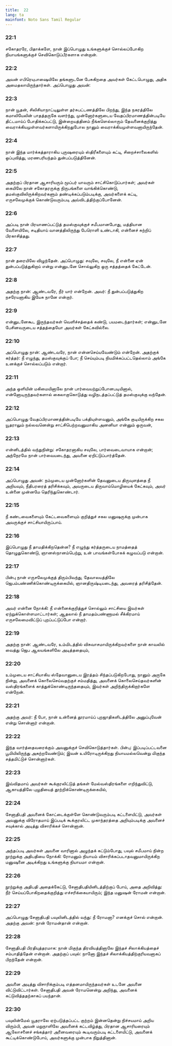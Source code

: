 ```yaml
---
title:  22
lang: ta
mainfont: Noto Sans Tamil Regular
---
```


###  22:1

சகோதரரே, பிதாக்களே, நான் இப்பொழுது உங்களுக்குச் சொல்லப்போகிற நியாயங்களுக்குச் செவிகொடுப்பீர்களாக என்றான்.

###  22:2

அவன் எபிரெயுபாஷையிலே தங்களுடனே பேசுகிறதை அவர்கள் கேட்டபொழுது, அதிக அமைதலாயிருந்தார்கள். அப்பொழுது அவன்:

###  22:3

நான் யூதன், சிலிசியாநாட்டிலுள்ள தர்சுபட்டணத்திலே பிறந்து, இந்த நகரத்திலே கமாலியேலின் பாதத்தருகே வளர்ந்து, முன்னோர்களுடைய வேதப்பிரமாணத்தின்படியே திட்டமாய்ப் போதிக்கப்பட்டு, இன்றையத்தினம் நீங்களெல்லாரும் தேவனைக்குறித்து வைராக்கியமுள்ளவர்களாயிருக்கிறதுபோல நானும் வைராக்கியமுள்ளவனாயிருந்தேன்.

###  22:4

நான் இந்த மார்க்கத்தாராகிய புருஷரையும் ஸ்திரீகளையும் கட்டி, சிறைச்சாலைகளில் ஒப்புவித்து, மரணபரியந்தம் துன்பப்படுத்தினேன்.

###  22:5

அதற்குப் பிரதான ஆசாரியரும் மூப்பர் யாவரும் சாட்சிகொடுப்பார்கள்; அவர்கள் கையிலே நான் சகோதரருக்கு நிருபங்களை வாங்கிக்கொண்டு, தமஸ்குவிலிருக்கிறவர்களும் தண்டிக்கப்படும்படிக்கு, அவர்களைக் கட்டி, எருசலேமுக்குக் கொண்டுவரும்படி அவ்விடத்திற்குப்போனேன்.

###  22:6

அப்படி நான் பிரயாணப்பட்டுத் தமஸ்குவுக்குச் சமீபமானபோது, மத்தியான வேளையிலே, சடிதியாய் வானத்திலிருந்து பேரொளி உண்டாகி, என்னைச் சுற்றிப் பிரகாசித்தது.

###  22:7

நான் தரையிலே விழுந்தேன். அப்பொழுது: சவுலே, சவுலே, நீ என்னை ஏன் துன்பப்படுத்துகிறாய் என்று என்னுடனே சொல்லுகிற ஒரு சத்தத்தைக் கேட்டேன்.

###  22:8

அதற்கு நான்: ஆண்டவரே, நீர் யார் என்றேன். அவர்: நீ துன்பப்படுத்துகிற நசரேயனாகிய இயேசு நானே என்றார்.

###  22:9

என்னுடனேகூட இருந்தவர்கள் வெளிச்சத்தைக் கண்டு, பயமடைந்தார்கள்; என்னுடனே பேசினவருடைய சத்தத்தையோ அவர்கள் கேட்கவில்லை.

###  22:10

அப்பொழுது நான்: ஆண்டவரே, நான் என்னசெய்யவேண்டும் என்றேன். அதற்குக் கர்த்தர்: நீ எழுந்து, தமஸ்குவுக்குப் போ; நீ செய்யும்படி நியமிக்கப்பட்டதெல்லாம் அங்கே உனக்குச் சொல்லப்படும் என்றார்.

###  22:11

அந்த ஒளியின் மகிமையினாலே நான் பார்வையற்றுப்போனபடியினால், என்னோடிருந்தவர்களால் கைலாகுகொடுத்து வழிநடத்தப்பட்டுத் தமஸ்குவுக்கு வந்தேன்.

###  22:12

அப்பொழுது வேதப்பிரமாணத்தின்படியே பக்தியுள்ளவனும், அங்கே குடியிருக்கிற சகல யூதராலும் நல்லவனென்று சாட்சிபெற்றவனுமாகிய அனனியா என்னும் ஒருவன்,

###  22:13

என்னிடத்தில் வந்துநின்று: சகோதரனாகிய சவுலே, பார்வைடைவாயாக என்றான்; அந்நேரமே நான் பார்வையடைந்து, அவனை ஏறிட்டுப்பார்த்தேன்.

###  22:14

அப்பொழுது அவன்: நம்முடைய முன்னோர்களின் தேவனுடைய திருவுளத்தை நீ அறியவும், நீதிபரரைத் தரிசிக்கவும், அவருடைய திருவாய்மொழியைக் கேட்கவும், அவர் உன்னை முன்னமே தெரிந்துகொண்டார்.

###  22:15

நீ கண்டவைகளையும் கேட்டவைகளையும் குறித்துச் சகல மனுஷருக்கு முன்பாக அவருக்குச் சாட்சியாயிருப்பாய்.

###  22:16

இப்பொழுது நீ தாமதிக்கிறதென்ன? நீ எழுந்து கர்த்தருடைய நாமத்தைத் தொழுதுகொண்டு, ஞானஸ்நானம்பெற்று, உன் பாவங்கள்போகக் கழுவப்படு என்றான்.

###  22:17

பின்பு நான் எருசலேமுக்குத் திரும்பிவந்து, தேவாலயத்திலே ஜெபம்பண்ணிக்கொண்டிருக்கையில், ஞானதிருஷ்டியடைந்து, அவரைத் தரிசித்தேன்.

###  22:18

அவர் என்னை நோக்கி: நீ என்னைக்குறித்துச் சொல்லும் சாட்சியை இவர்கள் ஏற்றுக்கொள்ளமாட்டார்கள்; ஆதலால் நீ தாமதம்பண்ணாமல் சீக்கிரமாய் எருசலேமைவிட்டுப் புறப்பட்டுப்போ என்றார்.

###  22:19

அதற்கு நான்: ஆண்டவரே, உம்மிடத்தில் விசுவாசமாயிருக்கிறவர்களை நான் காவலில் வைத்து ஜெப ஆலயங்களிலே அடித்ததையும்,

###  22:20

உம்முடைய சாட்சியாகிய ஸ்தேவானுடைய இரத்தம் சிந்தப்படுகிறபோது, நானும் அருகே நின்று, அவனைக் கொலைசெய்வதற்குச் சம்மதித்து, அவனைக் கொலைசெய்தவர்களின் வஸ்திரங்களைக் காத்துக்கொண்டிருந்ததையும், இவர்கள் அறிந்திருக்கிறார்களே என்றேன்.

###  22:21

அதற்கு அவர்: நீ போ, நான் உன்னைத் தூரமாய்ப் புறஜாதிகளிடத்திலே அனுப்புவேன் என்று சொன்னார் என்றான்.

###  22:22

இந்த வார்த்தைவரைக்கும் அவனுக்குச் செவிகொடுத்தார்கள். பின்பு: இப்படிப்பட்டவனை பூமியிலிருந்து அகற்றவேண்டும்; இவன் உயிரோடிருக்கிறது நியாயமல்லவென்று மிகுந்த சத்தமிட்டுச் சொன்னார்கள்.

###  22:23

இவ்விதமாய் அவர்கள் கூக்குரலிட்டுத் தங்கள் மேல்வஸ்திரங்களை எறிந்துவிட்டு, ஆகாயத்திலே புழுதியைத் தூற்றிக்கொண்டிருக்கையில்,

###  22:24

சேனாதிபதி அவனைக் கோட்டைக்குள்ளே கொண்டுவரும்படி கட்டளையிட்டு, அவர்கள் அவனுக்கு விரோதமாய் இப்படிக் கூக்குரலிட்ட முகாந்தரத்தை அறியும்படிக்கு அவனைச் சவுக்கால் அடித்து விசாரிக்கச் சொன்னான்.

###  22:25

அந்தப்படி அவர்கள் அவனை வாரினால் அழுந்தக் கட்டும்போது, பவுல் சமீபமாய் நின்ற நூற்றுக்கு அதிபதியை நோக்கி: ரோமனும் நியாயம் விசாரிக்கப்படாதவனுமாயிருக்கிற மனுஷனை அடிக்கிறது உங்களுக்கு நியாயமா என்றான்.

###  22:26

நூற்றுக்கு அதிபதி அதைக்கேட்டு, சேனாதிபதியினிடத்திற்குப் போய், அதை அறிவித்து: நீர் செய்யப்போகிறதைக்குறித்து எச்சரிக்கையாயிரும்; இந்த மனுஷன் ரோமன் என்றான்.

###  22:27

அப்பொழுது சேனாதிபதி பவுலினிடத்தில் வந்து: நீ ரோமனா? எனக்குச் சொல் என்றான். அதற்கு அவன்: நான் ரோமன்தான் என்றான்.

###  22:28

சேனாதிபதி பிரதியுத்தரமாக: நான் மிகுந்த திரவியத்தினாலே இந்தச் சிலாக்கியத்தைச் சம்பாதித்தேன் என்றான். அதற்குப் பவுல்: நானோ இந்தச் சிலாக்கியத்திற்குரியவனாகப் பிறந்தேன் என்றான்.

###  22:29

அவனை அடித்து விசாரிக்கும்படி எத்தனமாயிருந்தவர்கள் உடனே அவனை விட்டுவிட்டார்கள். சேனாதிபதி அவன் ரோமனென்று அறிந்து, அவனைக் கட்டுவித்ததற்காகப் பயந்தான்.

###  22:30

பவுலின்மேல் யூதராலே ஏற்படுத்தப்பட்ட குற்றம் இன்னதென்று நிச்சயமாய் அறிய விரும்பி, அவன் மறுநாளிலே அவனைக் கட்டவிழ்த்து, பிரதான ஆசாரியரையும் ஆலோசனைச் சங்கத்தார் அனைவரையும் கூடிவரும்படி கட்டளையிட்டு, அவனைக் கூட்டிக்கொண்டுபோய், அவர்களுக்கு முன்பாக நிறுத்தினான்.

